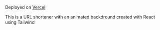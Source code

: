 Deployed on [Vercel](https://my-project-red-eta.vercel.app/)

This is a URL shortener with an animated backdround created with React using Tailwind
